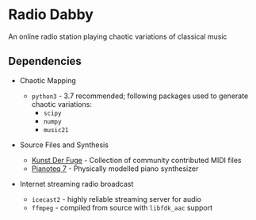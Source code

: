 # Radio Dabby

An online radio station playing chaotic variations of classical music

## Dependencies
* Chaotic Mapping 
  * `python3` - 3.7 recommended; following packages used to generate chaotic variations:
    * `scipy`
    * `numpy`
    * `music21`

* Source Files and Synthesis
  * [Kunst Der Fuge](http://kunstderfuge.com) - Collection of community contributed MIDI files
  * [Pianoteq 7](https://modartt.com/pianoteq) - Physically modelled piano synthesizer
  
* Internet streaming radio broadcast
  * `icecast2` - highly reliable streaming server for audio 
  * `ffmpeg` - compiled from source with `libfdk_aac` support

